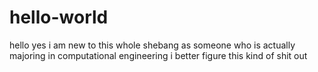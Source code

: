 # hello-world
hello yes i am new to this whole shebang 
as someone who is actually majoring in computational engineering i better figure this kind of shit out
